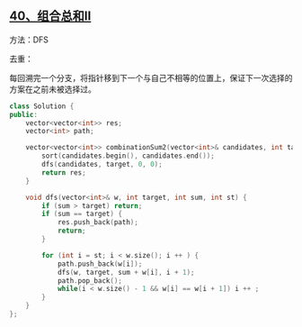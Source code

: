 ## [40、组合总和II](https://leetcode.cn/problems/combination-sum-ii/description/)

方法：DFS

去重：

每回溯完一个分支，将指针移到下一个与自己不相等的位置上，保证下一次选择的方案在之前未被选择过。

```cpp
class Solution {
public:
    vector<vector<int>> res;
    vector<int> path;

    vector<vector<int>> combinationSum2(vector<int>& candidates, int target) {
        sort(candidates.begin(), candidates.end());
        dfs(candidates, target, 0, 0);
        return res;
    }

    void dfs(vector<int>& w, int target, int sum, int st) {
        if (sum > target) return;
        if (sum == target) {
            res.push_back(path);
            return;
        }

        for (int i = st; i < w.size(); i ++ ) {
            path.push_back(w[i]);
            dfs(w, target, sum + w[i], i + 1);
            path.pop_back();
            while(i < w.size() - 1 && w[i] == w[i + 1]) i ++ ;
        }
    }
};
```

